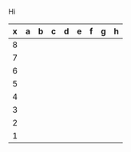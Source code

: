 Hi

 x | a | b | c | d | e | f | g | h 
---|---|---|---|---|---|---|---|---
 8 | &nbsp; | &nbsp; | &nbsp; | &nbsp; | &nbsp; | &nbsp; | &nbsp; | &nbsp;
 7 | &nbsp; | &nbsp; | &nbsp; | &nbsp; | &nbsp; | &nbsp; | &nbsp; | &nbsp;
 6 | &nbsp; | &nbsp; | &nbsp; | &nbsp; | &nbsp; | &nbsp; | &nbsp; | &nbsp;
 5 | &nbsp; | &nbsp; | &nbsp; | &nbsp; | &nbsp; | &nbsp; | &nbsp; | &nbsp;
 4 | &nbsp; | &nbsp; | &nbsp; | &nbsp; | &nbsp; | &nbsp; | &nbsp; | &nbsp;
 3 | &nbsp; | &nbsp; | &nbsp; | &nbsp; | &nbsp; | &nbsp; | &nbsp; | &nbsp;
 2 | &nbsp; | &nbsp; | &nbsp; | &nbsp; | &nbsp; | &nbsp; | &nbsp; | &nbsp;
 1 | &nbsp; | &nbsp; | &nbsp; | &nbsp; | &nbsp; | &nbsp; | &nbsp; | &nbsp;
